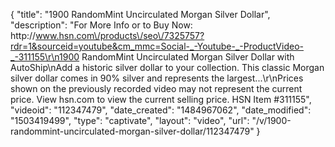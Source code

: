 {
    "title": "1900 RandomMint Uncirculated Morgan Silver Dollar",
    "description": "For More Info or to Buy Now: http:\/\/www.hsn.com\/products\/seo\/7325757?rdr=1&sourceid=youtube&cm_mmc=Social-_-Youtube-_-ProductVideo-_-311155\r\n1900 RandomMint Uncirculated Morgan Silver Dollar with AutoShip\nAdd a historic silver dollar to your collection. This classic Morgan silver dollar comes in 90% silver and represents the largest...\r\nPrices shown on the previously recorded video may not represent the current price.  View hsn.com to view the current selling price. HSN Item #311155",
    "videoid": "112347479",
    "date_created": "1484967062",
    "date_modified": "1503419499",
    "type": "captivate",
    "layout": "video",
    "url": "\/v\/1900-randommint-uncirculated-morgan-silver-dollar\/112347479"
}